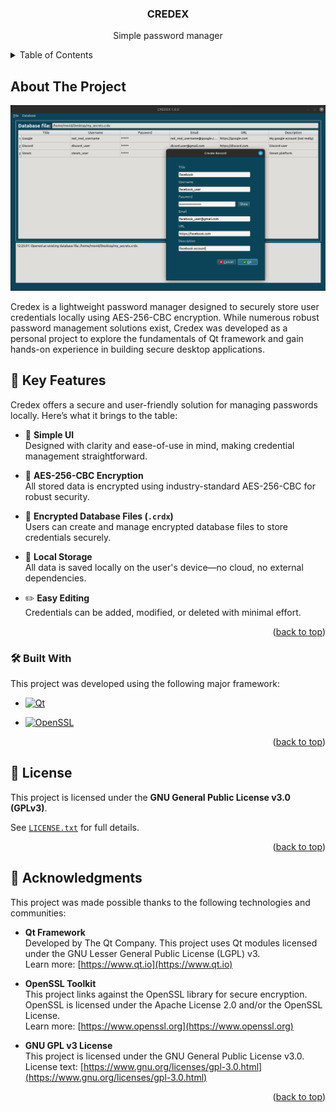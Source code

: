 <a id="readme-top"></a>

  <h3 align="center">CREDEX</h3>

  <p align="center">
    Simple password manager
  </p>
</div>


<!-- TABLE OF CONTENTS -->
<details>
  <summary>Table of Contents</summary>
  <ol>
    <li>
      <a href="#about-the-project">About The Project</a>
      <ul>
        <li><a href="#built-with">Built With</a></li>
      </ul>
    </li>
    <li><a href="#license">License</a></li>
    <li><a href="#acknowledgments">Acknowledgments</a></li>
  </ol>
</details>



<!-- ABOUT THE PROJECT -->
## About The Project

![product-screenshot](https://github.com/mevid93/credex/blob/main/images/ui.png)

Credex is a lightweight password manager designed to securely store user credentials locally using AES-256-CBC encryption. While numerous robust password management solutions exist, Credex was developed as a personal project to explore the fundamentals of Qt framework and gain hands-on experience in building secure desktop applications.

## 🔑 Key Features

Credex offers a secure and user-friendly solution for managing passwords locally. Here’s what it brings to the table:

- 🧩 **Simple UI**  
  Designed with clarity and ease-of-use in mind, making credential management straightforward.

- 🔐 **AES-256-CBC Encryption**  
  All stored data is encrypted using industry-standard AES-256-CBC for robust security.

- 📁 **Encrypted Database Files (`.crdx`)**  
  Users can create and manage encrypted database files to store credentials securely.

- 💾 **Local Storage**  
  All data is saved locally on the user's device—no cloud, no external dependencies.

- ✏️ **Easy Editing**  
  Credentials can be added, modified, or deleted with minimal effort.



<p align="right">(<a href="#readme-top">back to top</a>)</p>



### 🛠️ Built With

This project was developed using the following major framework:

* [![Qt][Qt-img]][Qt-url]

<!-- Badge and link definitions -->
[Qt-img]: https://img.shields.io/badge/Qt-6.9.1-green.svg
[Qt-url]: https://www.qt.io/

* [![OpenSSL][OpenSSL-img]][OpenSSL-url]

[OpenSSL-img]: https://img.shields.io/badge/OpenSSL-Enabled-blue.svg
[OpenSSL-url]: https://www.openssl.org/

<p align="right">(<a href="#readme-top">back to top</a>)</p>


<!-- LICENSE -->
## 📄 License

This project is licensed under the **GNU General Public License v3.0 (GPLv3)**.

See [`LICENSE.txt`](LICENSE.txt) for full details.

<p align="right">(<a href="#readme-top">back to top</a>)</p>


<!-- ACKNOWLEDGMENTS -->
## 🙏 Acknowledgments

This project was made possible thanks to the following technologies and communities:

- **Qt Framework**  
  Developed by The Qt Company. This project uses Qt modules licensed under the GNU Lesser General Public License (LGPL) v3.  
  Learn more: [https://www.qt.io](https://www.qt.io)

- **OpenSSL Toolkit**  
  This project links against the OpenSSL library for secure encryption.  
  OpenSSL is licensed under the Apache License 2.0 and/or the OpenSSL License.  
  Learn more: [https://www.openssl.org](https://www.openssl.org)

- **GNU GPL v3 License**  
  This project is licensed under the GNU General Public License v3.0.  
  License text: [https://www.gnu.org/licenses/gpl-3.0.html](https://www.gnu.org/licenses/gpl-3.0.html)




<p align="right">(<a href="#readme-top">back to top</a>)</p>
